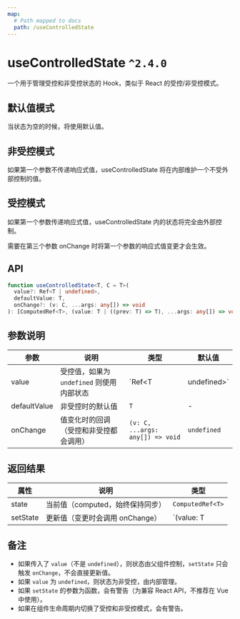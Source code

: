```yaml
---
map:
  # Path mapped to docs
  path: /useControlledState
---
```


# useControlledState `^2.4.0`

一个用于管理受控和非受控状态的 Hook，类似于 React 的受控/非受控模式。

<!-- [[toc]] -->

## 默认值模式

当状态为空的时候，将使用默认值。

<demo src="useControlledState/demo.vue"
language="vue"
title="基本用法"
desc="默认值会在值为非法的时候应用"> </demo>

## 非受控模式

如果第一个参数不传递响应式值，useControlledState 将在内部维护一个不受外部控制的值。

<demo src="useControlledState/demo1.vue"
language="vue"
title="非受控模式"
desc=""> </demo>

## 受控模式

如果第一个参数传递响应式值，useControlledState 内的状态将完全由外部控制。

需要在第三个参数 onChange 时将第一个参数的响应式值变更才会生效。

<demo src="useControlledState/demo2.vue"
language="vue"
title="受控模式"
desc=""></demo>

## API

```typescript
function useControlledState<T, C = T>(
  value?: Ref<T | undefined>,
  defaultValue: T,
  onChange?: (v: C, ...args: any[]) => void
): [ComputedRef<T>, (value: T | ((prev: T) => T), ...args: any[]) => void]
```

## 参数说明

| 参数         | 说明                                                                 | 类型                        | 默认值   |
| ------------ | ---------------------------------------------------------------------- | --------------------------- | -------- |
| value        | 受控值，如果为 `undefined` 则使用内部状态                              | `Ref<T | undefined>`       | -        |
| defaultValue | 非受控时的默认值                                                      | `T`                         | -        |
| onChange     | 值变化时的回调（受控和非受控都会调用）                                 | `(v: C, ...args: any[]) => void` | `undefined` |

## 返回结果

| 属性       | 说明                                         | 类型                                      |
| ---------- | -------------------------------------------- | ----------------------------------------- |
| state      | 当前值（computed，始终保持同步）             | `ComputedRef<T>`                          |
| setState   | 更新值（变更时会调用 onChange）              | `(value: T | ((prev: T) => T), ...args: any[]) => void` |

## 备注

- 如果传入了 `value`（不是 `undefined`），则状态由父组件控制，`setState` 只会触发 `onChange`，不会直接更新值。
- 如果 `value` 为 `undefined`，则状态为非受控，由内部管理。
- 如果 `setState` 的参数为函数，会有警告（为兼容 React API，不推荐在 Vue 中使用）。
- 如果在组件生命周期内切换了受控和非受控模式，会有警告。
